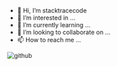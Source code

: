 - 👋 Hi, I’m stacktracecode
- 👀 I’m interested in ...
- 🌱 I’m currently learning ...
- 💞️ I’m looking to collaborate on ...
- 📫 How to reach me ...

<!---
Stacktracecode/Stacktracecode is a ✨ special ✨ repository because its `README.md` (this file) appears on your GitHub profile.
You can click the Preview link to take a look at your changes.
--->
![github](https://user-images.githubusercontent.com/87016568/124728304-1b54d980-df2d-11eb-87f5-04c94b55f126.png)
